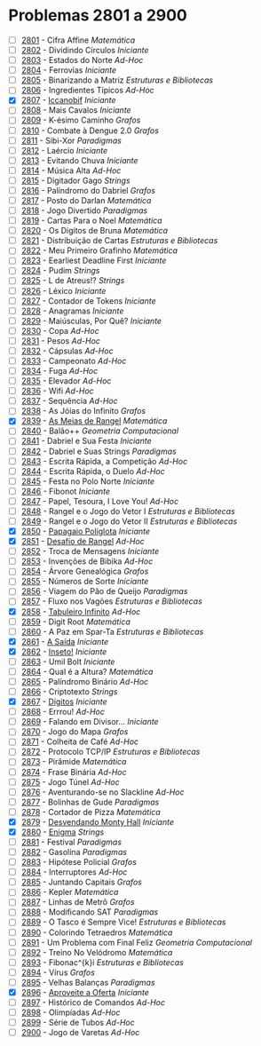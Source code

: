 # Problemas 2801 a 2900

  - [ ] [2801](https://www.urionlinejudge.com.br/judge/pt/problems/view/2801) - Cifra Affine *Matemática*
  - [ ] [2802](https://www.urionlinejudge.com.br/judge/pt/problems/view/2802) - Dividindo Círculos *Iniciante*
  - [ ] [2803](https://www.urionlinejudge.com.br/judge/pt/problems/view/2803) - Estados do Norte *Ad-Hoc*
  - [ ] [2804](https://www.urionlinejudge.com.br/judge/pt/problems/view/2804) - Ferrovias *Iniciante*
  - [ ] [2805](https://www.urionlinejudge.com.br/judge/pt/problems/view/2805) - Binarizando a Matriz *Estruturas e Bibliotecas*
  - [ ] [2806](https://www.urionlinejudge.com.br/judge/pt/problems/view/2806) - Ingredientes Típicos *Ad-Hoc*
  - [x] [2807](https://www.urionlinejudge.com.br/judge/pt/problems/view/2807) - [Iccanobif](https://github.com/potigol/URI-Potigol/blob/master/src/2801-2900/2807.poti) *Iniciante*
  - [ ] [2808](https://www.urionlinejudge.com.br/judge/pt/problems/view/2808) - Mais Cavalos *Iniciante*
  - [ ] [2809](https://www.urionlinejudge.com.br/judge/pt/problems/view/2809) - K-ésimo Caminho *Grafos*
  - [ ] [2810](https://www.urionlinejudge.com.br/judge/pt/problems/view/2810) - Combate à Dengue 2.0 *Grafos*
  - [ ] [2811](https://www.urionlinejudge.com.br/judge/pt/problems/view/2811) - Sibi-Xor *Paradigmas*
  - [ ] [2812](https://www.urionlinejudge.com.br/judge/pt/problems/view/2812) - Laércio *Iniciante*
  - [ ] [2813](https://www.urionlinejudge.com.br/judge/pt/problems/view/2813) - Evitando Chuva *Iniciante*
  - [ ] [2814](https://www.urionlinejudge.com.br/judge/pt/problems/view/2814) - Música Alta *Ad-Hoc*
  - [ ] [2815](https://www.urionlinejudge.com.br/judge/pt/problems/view/2815) - Digitador Gago *Strings*
  - [ ] [2816](https://www.urionlinejudge.com.br/judge/pt/problems/view/2816) - Palíndromo do Dabriel *Grafos*
  - [ ] [2817](https://www.urionlinejudge.com.br/judge/pt/problems/view/2817) - Posto do Darlan *Matemática*
  - [ ] [2818](https://www.urionlinejudge.com.br/judge/pt/problems/view/2818) - Jogo Divertido *Paradigmas*
  - [ ] [2819](https://www.urionlinejudge.com.br/judge/pt/problems/view/2819) - Cartas Para o Noel *Matemática*
  - [ ] [2820](https://www.urionlinejudge.com.br/judge/pt/problems/view/2820) - Os Dígitos de Bruna *Matemática*
  - [ ] [2821](https://www.urionlinejudge.com.br/judge/pt/problems/view/2821) - Distribuição de Cartas *Estruturas e Bibliotecas*
  - [ ] [2822](https://www.urionlinejudge.com.br/judge/pt/problems/view/2822) - Meu Primeiro Grafinho *Matemática*
  - [ ] [2823](https://www.urionlinejudge.com.br/judge/pt/problems/view/2823) - Eearliest Deadline First *Iniciante*
  - [ ] [2824](https://www.urionlinejudge.com.br/judge/pt/problems/view/2824) - Pudim *Strings*
  - [ ] [2825](https://www.urionlinejudge.com.br/judge/pt/problems/view/2825) - L de Atreus!? *Strings*
  - [ ] [2826](https://www.urionlinejudge.com.br/judge/pt/problems/view/2826) - Léxico *Iniciante*
  - [ ] [2827](https://www.urionlinejudge.com.br/judge/pt/problems/view/2827) - Contador de Tokens *Iniciante*
  - [ ] [2828](https://www.urionlinejudge.com.br/judge/pt/problems/view/2828) - Anagramas *Iniciante*
  - [ ] [2829](https://www.urionlinejudge.com.br/judge/pt/problems/view/2829) - Maiúsculas, Por Quê? *Iniciante*
  - [ ] [2830](https://www.urionlinejudge.com.br/judge/pt/problems/view/2830) - Copa *Ad-Hoc*
  - [ ] [2831](https://www.urionlinejudge.com.br/judge/pt/problems/view/2831) - Pesos *Ad-Hoc*
  - [ ] [2832](https://www.urionlinejudge.com.br/judge/pt/problems/view/2832) - Cápsulas *Ad-Hoc*
  - [ ] [2833](https://www.urionlinejudge.com.br/judge/pt/problems/view/2833) - Campeonato *Ad-Hoc*
  - [ ] [2834](https://www.urionlinejudge.com.br/judge/pt/problems/view/2834) - Fuga *Ad-Hoc*
  - [ ] [2835](https://www.urionlinejudge.com.br/judge/pt/problems/view/2835) - Elevador *Ad-Hoc*
  - [ ] [2836](https://www.urionlinejudge.com.br/judge/pt/problems/view/2836) - Wifi *Ad-Hoc*
  - [ ] [2837](https://www.urionlinejudge.com.br/judge/pt/problems/view/2837) - Sequência *Ad-Hoc*
  - [ ] [2838](https://www.urionlinejudge.com.br/judge/pt/problems/view/2838) - As Jóias do Infinito *Grafos*
  - [x] [2839](https://www.urionlinejudge.com.br/judge/pt/problems/view/2839) - [As Meias de Rangel](https://github.com/potigol/URI-Potigol/blob/master/src/2801-2900/2839.poti) *Matemática*
  - [ ] [2840](https://www.urionlinejudge.com.br/judge/pt/problems/view/2840) - Balão++ *Geometria Computacional*
  - [ ] [2841](https://www.urionlinejudge.com.br/judge/pt/problems/view/2841) - Dabriel e Sua Festa *Iniciante*
  - [ ] [2842](https://www.urionlinejudge.com.br/judge/pt/problems/view/2842) - Dabriel e Suas Strings *Paradigmas*
  - [ ] [2843](https://www.urionlinejudge.com.br/judge/pt/problems/view/2843) - Escrita Rápida, a Competição *Ad-Hoc*
  - [ ] [2844](https://www.urionlinejudge.com.br/judge/pt/problems/view/2844) - Escrita Rápida, o Duelo *Ad-Hoc*
  - [ ] [2845](https://www.urionlinejudge.com.br/judge/pt/problems/view/2845) - Festa no Polo Norte *Iniciante*
  - [ ] [2846](https://www.urionlinejudge.com.br/judge/pt/problems/view/2846) - Fibonot *Iniciante*
  - [ ] [2847](https://www.urionlinejudge.com.br/judge/pt/problems/view/2847) - Papel, Tesoura, I Love You! *Ad-Hoc*
  - [ ] [2848](https://www.urionlinejudge.com.br/judge/pt/problems/view/2848) - Rangel e o Jogo do Vetor I *Estruturas e Bibliotecas*
  - [ ] [2849](https://www.urionlinejudge.com.br/judge/pt/problems/view/2849) - Rangel e o Jogo do Vetor II *Estruturas e Bibliotecas*
  - [x] [2850](https://www.urionlinejudge.com.br/judge/pt/problems/view/2850) - [Papagaio Poliglota](https://github.com/potigol/URI-Potigol/blob/master/src/2801-2900/2850.poti) *Iniciante*
  - [x] [2851](https://www.urionlinejudge.com.br/judge/pt/problems/view/2851) - [Desafio de Rangel](https://github.com/potigol/URI-Potigol/blob/master/src/2801-2900/2851.poti) *Ad-Hoc*
  - [ ] [2852](https://www.urionlinejudge.com.br/judge/pt/problems/view/2852) - Troca de Mensagens *Iniciante*
  - [ ] [2853](https://www.urionlinejudge.com.br/judge/pt/problems/view/2853) - Invenções de Bibika *Ad-Hoc*
  - [ ] [2854](https://www.urionlinejudge.com.br/judge/pt/problems/view/2854) - Árvore Genealógica *Grafos*
  - [ ] [2855](https://www.urionlinejudge.com.br/judge/pt/problems/view/2855) - Números de Sorte *Iniciante*
  - [ ] [2856](https://www.urionlinejudge.com.br/judge/pt/problems/view/2856) - Viagem do Pão de Queijo *Paradigmas*
  - [ ] [2857](https://www.urionlinejudge.com.br/judge/pt/problems/view/2857) - Fluxo nos Vagões *Estruturas e Bibliotecas*
  - [x] [2858](https://www.urionlinejudge.com.br/judge/pt/problems/view/2858) - [Tabuleiro Infinito](https://github.com/potigol/URI-Potigol/blob/master/src/2801-2900/2858.poti) *Ad-Hoc*
  - [ ] [2859](https://www.urionlinejudge.com.br/judge/pt/problems/view/2859) - Digit Root *Matemática*
  - [ ] [2860](https://www.urionlinejudge.com.br/judge/pt/problems/view/2860) - A Paz em Spar-Ta *Estruturas e Bibliotecas*
  - [x] [2861](https://www.urionlinejudge.com.br/judge/pt/problems/view/2861) - [A Saída](https://github.com/potigol/URI-Potigol/blob/master/src/2801-2900/2861.poti) *Iniciante*
  - [x] [2862](https://www.urionlinejudge.com.br/judge/pt/problems/view/2862) - [Inseto!](https://github.com/potigol/URI-Potigol/blob/master/src/2801-2900/2862.poti) *Iniciante*
  - [ ] [2863](https://www.urionlinejudge.com.br/judge/pt/problems/view/2863) - Umil Bolt *Iniciante*
  - [ ] [2864](https://www.urionlinejudge.com.br/judge/pt/problems/view/2864) - Qual é a Altura? *Matemática*
  - [ ] [2865](https://www.urionlinejudge.com.br/judge/pt/problems/view/2865) - Palíndromo Binário *Ad-Hoc*
  - [ ] [2866](https://www.urionlinejudge.com.br/judge/pt/problems/view/2866) - Criptotexto *Strings*
  - [x] [2867](https://www.urionlinejudge.com.br/judge/pt/problems/view/2867) - [Dígitos](https://github.com/potigol/URI-Potigol/blob/master/src/2801-2900/2867.poti) *Iniciante*
  - [ ] [2868](https://www.urionlinejudge.com.br/judge/pt/problems/view/2868) - Errrou! *Ad-Hoc*
  - [ ] [2869](https://www.urionlinejudge.com.br/judge/pt/problems/view/2869) - Falando em Divisor... *Iniciante*
  - [ ] [2870](https://www.urionlinejudge.com.br/judge/pt/problems/view/2870) - Jogo do Mapa *Grafos*
  - [ ] [2871](https://www.urionlinejudge.com.br/judge/pt/problems/view/2871) - Colheita de Café *Ad-Hoc*
  - [ ] [2872](https://www.urionlinejudge.com.br/judge/pt/problems/view/2872) - Protocolo TCP/IP *Estruturas e Bibliotecas*
  - [ ] [2873](https://www.urionlinejudge.com.br/judge/pt/problems/view/2873) - Pirâmide *Matemática*
  - [ ] [2874](https://www.urionlinejudge.com.br/judge/pt/problems/view/2874) - Frase Binária *Ad-Hoc*
  - [ ] [2875](https://www.urionlinejudge.com.br/judge/pt/problems/view/2875) - Jogo Túnel *Ad-Hoc*
  - [ ] [2876](https://www.urionlinejudge.com.br/judge/pt/problems/view/2876) - Aventurando-se no Slackline *Ad-Hoc*
  - [ ] [2877](https://www.urionlinejudge.com.br/judge/pt/problems/view/2877) - Bolinhas de Gude *Paradigmas*
  - [ ] [2878](https://www.urionlinejudge.com.br/judge/pt/problems/view/2878) - Cortador de Pizza *Matemática*
  - [x] [2879](https://www.urionlinejudge.com.br/judge/pt/problems/view/2879) - [Desvendando Monty Hall](https://github.com/potigol/URI-Potigol/blob/master/src/2801-2900/2879.poti) *Iniciante*
  - [x] [2880](https://www.urionlinejudge.com.br/judge/pt/problems/view/2880) - [Enigma](https://github.com/potigol/URI-Potigol/blob/master/src/2801-2900/2880.poti) *Strings*
  - [ ] [2881](https://www.urionlinejudge.com.br/judge/pt/problems/view/2881) - Festival *Paradigmas*
  - [ ] [2882](https://www.urionlinejudge.com.br/judge/pt/problems/view/2882) - Gasolina *Paradigmas*
  - [ ] [2883](https://www.urionlinejudge.com.br/judge/pt/problems/view/2883) - Hipótese Policial *Grafos*
  - [ ] [2884](https://www.urionlinejudge.com.br/judge/pt/problems/view/2884) - Interruptores *Ad-Hoc*
  - [ ] [2885](https://www.urionlinejudge.com.br/judge/pt/problems/view/2885) - Juntando Capitais *Grafos*
  - [ ] [2886](https://www.urionlinejudge.com.br/judge/pt/problems/view/2886) - Kepler *Matemática*
  - [ ] [2887](https://www.urionlinejudge.com.br/judge/pt/problems/view/2887) - Linhas de Metrô *Grafos*
  - [ ] [2888](https://www.urionlinejudge.com.br/judge/pt/problems/view/2888) - Modificando SAT *Paradigmas*
  - [ ] [2889](https://www.urionlinejudge.com.br/judge/pt/problems/view/2889) - O Tasco é Sempre Vice! *Estruturas e Bibliotecas*
  - [ ] [2890](https://www.urionlinejudge.com.br/judge/pt/problems/view/2890) - Colorindo Tetraedros *Matemática*
  - [ ] [2891](https://www.urionlinejudge.com.br/judge/pt/problems/view/2891) - Um Problema com Final Feliz *Geometria Computacional*
  - [ ] [2892](https://www.urionlinejudge.com.br/judge/pt/problems/view/2892) - Treino No Velódromo *Matemática*
  - [ ] [2893](https://www.urionlinejudge.com.br/judge/pt/problems/view/2893) - Fibonac^{k}i *Estruturas e Bibliotecas*
  - [ ] [2894](https://www.urionlinejudge.com.br/judge/pt/problems/view/2894) - Vírus *Grafos*
  - [ ] [2895](https://www.urionlinejudge.com.br/judge/pt/problems/view/2895) - Velhas Balanças *Paradigmas*
  - [x] [2896](https://www.urionlinejudge.com.br/judge/pt/problems/view/2896) - [Aproveite a Oferta](https://github.com/potigol/URI-Potigol/blob/master/src/2801-2900/2896.poti) *Iniciante*
  - [ ] [2897](https://www.urionlinejudge.com.br/judge/pt/problems/view/2897) - Histórico de Comandos *Ad-Hoc*
  - [ ] [2898](https://www.urionlinejudge.com.br/judge/pt/problems/view/2898) - Olimpíadas *Ad-Hoc*
  - [ ] [2899](https://www.urionlinejudge.com.br/judge/pt/problems/view/2899) - Série de Tubos *Ad-Hoc*
  - [ ] [2900](https://www.urionlinejudge.com.br/judge/pt/problems/view/2900) - Jogo de Varetas *Ad-Hoc*